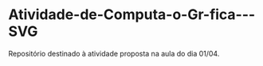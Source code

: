 # Atividade-de-Computa-o-Gr-fica---SVG
Repositório destinado à atividade proposta na aula do dia 01/04.
